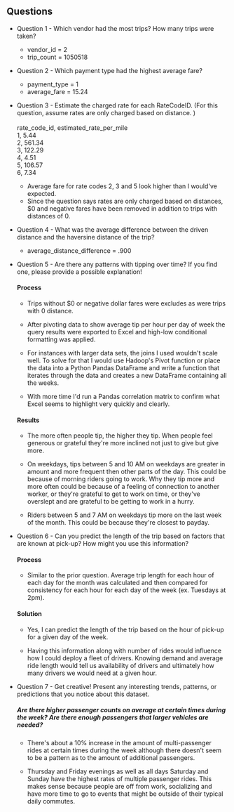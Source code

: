 ## Questions

* Question 1 - Which vendor had the most trips? How many trips were taken?
    * vendor\_id = 2
    * trip\_count = 1050518
* Question 2 - Which payment type had the highest average fare?
    * payment\_type = 1
    * average\_fare = 15.24
* Question 3 - Estimate the charged rate for each RateCodeID. (For this question, assume rates are only charged based on distance. )<br><br>
    rate\_code\_id, estimated\_rate\_per\_mile<br>
    1, 5.44<br>
    2, 561.34<br>
    3, 122.29<br>
    4, 4.51<br>
    5, 106.57<br>
    6, 7.34<br>

    * Average fare for rate codes 2, 3 and 5 look higher than I would've expected.
    * Since the question says rates are only charged based on distances, $0 and negative fares have been removed in addition to trips with distances of 0.

* Question 4 - What was the average difference between the driven distance and the haversine distance of the trip?
    * average\_distance\_difference = .900

* Question 5 - Are there any patterns with tipping over time? If you find one, please provide a possible explanation!
   #### Process
    * Trips without $0 or negative dollar fares were excludes as were trips with 0 distance.

    * After pivoting data to show average tip per hour per day of week the query results were exported to Excel and high-low conditional formatting was applied.

    * For instances with larger data sets, the joins I used wouldn't scale well. To solve for that I would use Hadoop's Pivot function or place the data into a Python Pandas DataFrame and write a function that iterates through the data and creates a new DataFrame containing all the weeks.

    * With more time I'd run a Pandas correlation matrix to confirm what Excel seems to highlight very quickly and clearly.

    #### Results

    * The more often people tip, the higher they tip. When people feel generous or grateful they're more inclined not just to give but give more.

    * On weekdays, tips between 5 and 10 AM on weekdays are greater in amount and more frequent then other parts of the day. This could be because of morning riders going to work. Why they tip more and more often could be because of a feeling of connection to another worker, or they're grateful to get to work on time, or they've overslept and are grateful to be getting to work in a hurry.

    * Riders between 5 and 7 AM on weekdays tip more on the last week of the month. This could be because they're closest to payday.

* Question 6 - Can you predict the length of the trip based on factors that are known at pick-up? How might you use this information?
   #### Process
    * Similar to the prior question. Average trip length for each hour of each day for the month was calculated and then compared for consistency for each hour for each day of the week (ex. Tuesdays at 2pm).

    #### Solution
    * Yes, I can predict the length of the trip based on the hour of pick-up for a given day of the week.

    * Having this information along with number of rides would influence how I could deploy a fleet of drivers. Knowing demand and average ride length would tell us availability of drivers and ultimately how many drivers we would need at a given hour.

* Question 7 - Get creative! Present any interesting trends, patterns, or predictions that you notice about this dataset.

    ##### Are there higher passenger counts on average at certain times during the week? Are there enough passengers that larger vehicles are needed?

    * There's about a 10% increase in the amount of multi-passenger rides at certain times during the week although there doesn't seem to be a pattern as to the amount of additional passengers.

    * Thursday and Friday evenings as well as all days Saturday and Sunday have the highest rates of multiple passenger rides. This makes sense because people are off from work, socializing and have more time to go to events that might be outside of their typical daily commutes.

